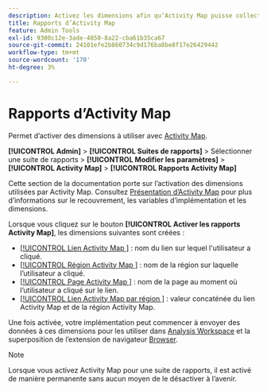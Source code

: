 ```yaml
---
description: Activez les dimensions afin qu’Activity Map puisse collecter des données.
title: Rapports d’Activity Map
feature: Admin Tools
exl-id: 9300c12e-3ade-4850-8a22-cba61b35ca67
source-git-commit: 24101efe2b860734c9d176ba8be8f17e26429442
workflow-type: tm+mt
source-wordcount: '170'
ht-degree: 3%

---
```


# Rapports d’Activity Map

Permet d’activer des dimensions à utiliser avec [Activity Map](/help/analyze/activity-map/overview.md).

**[!UICONTROL Admin]** > **[!UICONTROL Suites de rapports]** > Sélectionner une suite de rapports > **[!UICONTROL Modifier les paramètres]** > **[!UICONTROL Activity Map]** > **[!UICONTROL Rapports Activity Map]**

Cette section de la documentation porte sur l’activation des dimensions utilisées par Activity Map. Consultez [Présentation d’Activity Map](/help/analyze/activity-map/overview.md) pour plus d’informations sur le recouvrement, les variables d’implémentation et les dimensions.

Lorsque vous cliquez sur le bouton **[!UICONTROL Activer les rapports Activity Map]**, les dimensions suivantes sont créées :

* [[!UICONTROL Lien Activity Map ]](/help/components/dimensions/activity-map-link.md) : nom du lien sur lequel l&#39;utilisateur a cliqué.
* [[!UICONTROL Région Activity Map ]](/help/components/dimensions/activity-map-region.md) : nom de la région sur laquelle l’utilisateur a cliqué.
* [[!UICONTROL Page Activity Map ]](/help/components/dimensions/activity-map-page.md) : nom de la page au moment où l’utilisateur a cliqué sur le lien.
* [[!UICONTROL Lien Activity Map par région ]](/help/components/dimensions/activity-map-link-by-region.md) : valeur concaténée du lien Activity Map et de la région Activity Map.

Une fois activée, votre implémentation peut commencer à envoyer des données à ces dimensions pour les utiliser dans [Analysis Workspace](/help/analyze/analysis-workspace/home.md) et la superposition de l’extension de navigateur [Browser](/help/analyze/activity-map/overlay/overview.md).

>[!NOTE]
>
>Lorsque vous activez Activity Map pour une suite de rapports, il est activé de manière permanente sans aucun moyen de le désactiver à l’avenir.
